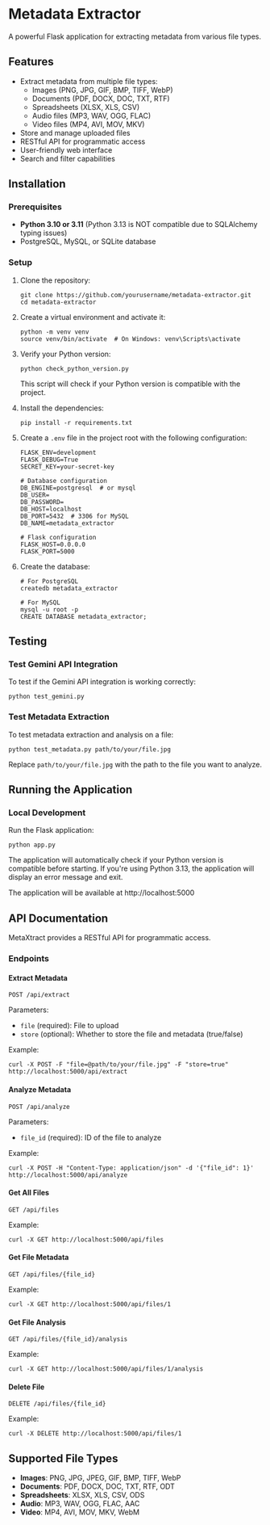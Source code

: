 # Metadata Extractor

A powerful Flask application for extracting metadata from various file types.

## Features

- Extract metadata from multiple file types:
  - Images (PNG, JPG, GIF, BMP, TIFF, WebP)
  - Documents (PDF, DOCX, DOC, TXT, RTF)
  - Spreadsheets (XLSX, XLS, CSV)
  - Audio files (MP3, WAV, OGG, FLAC)
  - Video files (MP4, AVI, MOV, MKV)
- Store and manage uploaded files
- RESTful API for programmatic access
- User-friendly web interface
- Search and filter capabilities

## Installation

### Prerequisites

- **Python 3.10 or 3.11** (Python 3.13 is NOT compatible due to SQLAlchemy typing issues)
- PostgreSQL, MySQL, or SQLite database

### Setup

1. Clone the repository:
   ```
   git clone https://github.com/yourusername/metadata-extractor.git
   cd metadata-extractor
   ```

2. Create a virtual environment and activate it:
   ```
   python -m venv venv
   source venv/bin/activate  # On Windows: venv\Scripts\activate
   ```

3. Verify your Python version:
   ```
   python check_python_version.py
   ```
   This script will check if your Python version is compatible with the project.

4. Install the dependencies:
   ```
   pip install -r requirements.txt
   ```

5. Create a `.env` file in the project root with the following configuration:
   ```
   FLASK_ENV=development
   FLASK_DEBUG=True
   SECRET_KEY=your-secret-key

   # Database configuration
   DB_ENGINE=postgresql  # or mysql
   DB_USER=
   DB_PASSWORD=
   DB_HOST=localhost
   DB_PORT=5432  # 3306 for MySQL
   DB_NAME=metadata_extractor

   # Flask configuration
   FLASK_HOST=0.0.0.0
   FLASK_PORT=5000
   ```

6. Create the database:
   ```
   # For PostgreSQL
   createdb metadata_extractor

   # For MySQL
   mysql -u root -p
   CREATE DATABASE metadata_extractor;
   ```

## Testing

### Test Gemini API Integration

To test if the Gemini API integration is working correctly:

```
python test_gemini.py
```

### Test Metadata Extraction

To test metadata extraction and analysis on a file:

```
python test_metadata.py path/to/your/file.jpg
```

Replace `path/to/your/file.jpg` with the path to the file you want to analyze.

## Running the Application

### Local Development

Run the Flask application:
```
python app.py
```

The application will automatically check if your Python version is compatible before starting. If you're using Python 3.13, the application will display an error message and exit.

The application will be available at http://localhost:5000


## API Documentation

MetaXtract provides a RESTful API for programmatic access.

### Endpoints

#### Extract Metadata
```
POST /api/extract
```
Parameters:
- `file` (required): File to upload
- `store` (optional): Whether to store the file and metadata (true/false)

Example:
```
curl -X POST -F "file=@path/to/your/file.jpg" -F "store=true" http://localhost:5000/api/extract
```

#### Analyze Metadata
```
POST /api/analyze
```
Parameters:
- `file_id` (required): ID of the file to analyze

Example:
```
curl -X POST -H "Content-Type: application/json" -d '{"file_id": 1}' http://localhost:5000/api/analyze
```

#### Get All Files
```
GET /api/files
```

Example:
```
curl -X GET http://localhost:5000/api/files
```

#### Get File Metadata
```
GET /api/files/{file_id}
```

Example:
```
curl -X GET http://localhost:5000/api/files/1
```

#### Get File Analysis
```
GET /api/files/{file_id}/analysis
```

Example:
```
curl -X GET http://localhost:5000/api/files/1/analysis
```

#### Delete File
```
DELETE /api/files/{file_id}
```

Example:
```
curl -X DELETE http://localhost:5000/api/files/1
```

## Supported File Types

- **Images**: PNG, JPG, JPEG, GIF, BMP, TIFF, WebP
- **Documents**: PDF, DOCX, DOC, TXT, RTF, ODT
- **Spreadsheets**: XLSX, XLS, CSV, ODS
- **Audio**: MP3, WAV, OGG, FLAC, AAC
- **Video**: MP4, AVI, MOV, MKV, WebM